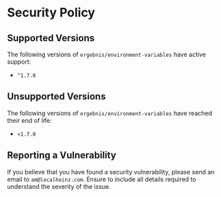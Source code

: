 # Security Policy

## Supported Versions

The following versions of `ergebnis/environment-variables` have active support:

- `^1.7.0`

## Unsupported Versions

The following versions of `ergebnis/environment-variables` have reached their end of life:

- `<1.7.0`

## Reporting a Vulnerability

If you believe that you have found a security vulnerability, please send an email to `am@localheinz.com`. Ensure to include all details required to understand the severity of the issue.
